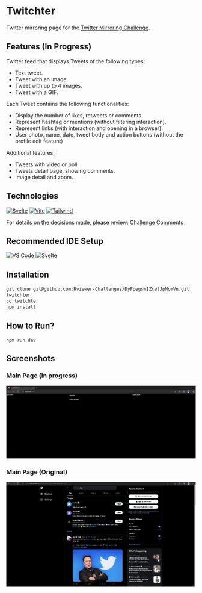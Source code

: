 # Twitchter

Twitter mirroring page for the [Twitter Mirroring Challenge](./CHALLENGE.md).

## Features (In Progress)

Twitter feed that displays Tweets of the following types:

* Text tweet.
* Tweet with an image.
* Tweet with up to 4 images.
* Tweet with a GIF.

Each Tweet contains the following functionalities:

* Display the number of likes, retweets or comments.
* Represent hashtag or mentions (without filtering interaction).
* Represent links (with interaction and opening in a browser).
* User photo, name, date, tweet body and action buttons (without the profile edit feature)

Additional features:
* Tweets with video or poll.
* Tweets detail page, showing comments.
* Image detail and zoom.

## Technologies

[![Svelte](https://img.shields.io/badge/svelte-white?style=for-the-badge&logo=svelte)](https://svelte.dev/)
[![Vite](https://img.shields.io/badge/vite-yellow?style=for-the-badge&logo=vite)](https://vitejs.dev/)
[![Tailwind](https://img.shields.io/badge/tailwind%20css-0f172a?style=for-the-badge&logo=tailwindcss)](https://tailwindcss.com/)

For details on the decisions made, please review: [Challenge Comments](./COMMENTS.md)

## Recommended IDE Setup

[![VS Code](https://img.shields.io/badge/-vs%20code-blue?style=for-the-badge&logo=visualstudiocode)](https://code.visualstudio.com/)
[![Svelte](https://img.shields.io/badge/svelte%20for%20vs%20code-white?style=for-the-badge&logo=svelte)](https://marketplace.visualstudio.com/items?itemName=svelte.svelte-vscode)


## Installation

```
git clone git@github.com:Rviewer-Challenges/DyFpegsmIZcelJpMcmVn.git twitchter
cd twitchter
npm install
```

## How to Run?

```
npm run dev
```

## Screenshots

### Main Page (In progress)

<img src="./media/MainPage.png" title="Main Page">

### Main Page (Original)

<img src="./media/OriginalMainPage.png" title="Main Page - Original">
